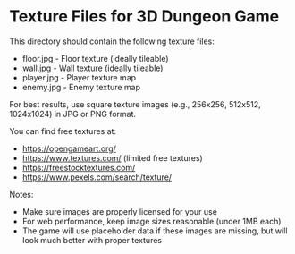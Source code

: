 # Texture Files for 3D Dungeon Game

This directory should contain the following texture files:
- floor.jpg - Floor texture (ideally tileable)
- wall.jpg - Wall texture (ideally tileable)
- player.jpg - Player texture map
- enemy.jpg - Enemy texture map

For best results, use square texture images (e.g., 256x256, 512x512, 1024x1024) in JPG or PNG format.

You can find free textures at:
- https://opengameart.org/
- https://www.textures.com/ (limited free textures)
- https://freestocktextures.com/
- https://www.pexels.com/search/texture/

Notes:
- Make sure images are properly licensed for your use
- For web performance, keep image sizes reasonable (under 1MB each)
- The game will use placeholder data if these images are missing, but will look much better with proper textures 